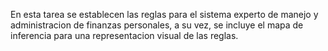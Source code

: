 En esta tarea se establecen las reglas para el sistema experto de manejo y administracion de 
finanzas personales, a su vez, se incluye el mapa de inferencia para una representacion 
visual de las reglas.
